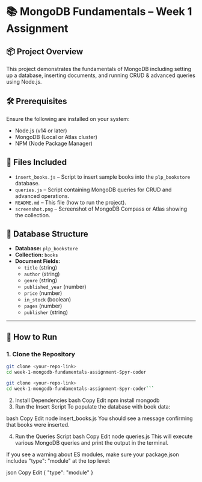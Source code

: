 # 📚 MongoDB Fundamentals – Week 1 Assignment

## 📦 Project Overview
This project demonstrates the fundamentals of MongoDB including setting up a database, inserting documents, and running CRUD & advanced queries using Node.js.

## 🛠 Prerequisites

Ensure the following are installed on your system:

- Node.js (v14 or later)
- MongoDB (Local or Atlas cluster)
- NPM (Node Package Manager)

## 📁 Files Included

- `insert_books.js` – Script to insert sample books into the `plp_bookstore` database.
- `queries.js` – Script containing MongoDB queries for CRUD and advanced operations.
- `README.md` – This file (how to run the project).
- `screenshot.png` – Screenshot of MongoDB Compass or Atlas showing the collection.

## 📂 Database Structure

- **Database:** `plp_bookstore`
- **Collection:** `books`
- **Document Fields:**
  - `title` (string)
  - `author` (string)
  - `genre` (string)
  - `published_year` (number)
  - `price` (number)
  - `in_stock` (boolean)
  - `pages` (number)
  - `publisher` (string)

---

## 🚀 How to Run

### 1. Clone the Repository
```bash
git clone <your-repo-link>
cd week-1-mongodb-fundamentals-assignment-Spyr-coder

git clone <your-repo-link>
cd week-1-mongodb-fundamentals-assignment-Spyr-coder```
````
2. Install Dependencies
bash
Copy
Edit
npm install mongodb
3. Run the Insert Script
To populate the database with book data:

bash
Copy
Edit
node insert_books.js
You should see a message confirming that books were inserted.

4. Run the Queries Script
bash
Copy
Edit
node queries.js
This will execute various MongoDB queries and print the output in the terminal.

If you see a warning about ES modules, make sure your package.json includes "type": "module" at the top level:

json
Copy
Edit
{
  "type": "module"
}
